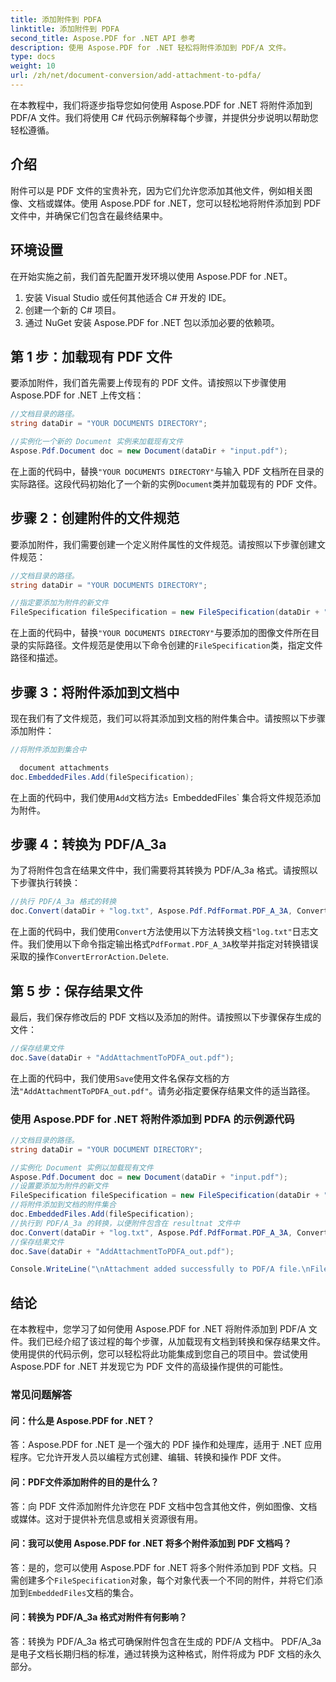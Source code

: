 ```yaml
---
title: 添加附件到 PDFA
linktitle: 添加附件到 PDFA
second_title: Aspose.PDF for .NET API 参考
description: 使用 Aspose.PDF for .NET 轻松将附件添加到 PDF/A 文件。
type: docs
weight: 10
url: /zh/net/document-conversion/add-attachment-to-pdfa/
---
```

在本教程中，我们将逐步指导您如何使用 Aspose.PDF for .NET 将附件添加到 PDF/A 文件。我们将使用 C# 代码示例解释每个步骤，并提供分步说明以帮助您轻松遵循。

## 介绍

附件可以是 PDF 文件的宝贵补充，因为它们允许您添加其他文件，例如相关图像、文档或媒体。使用 Aspose.PDF for .NET，您可以轻松地将附件添加到 PDF 文件中，并确保它们包含在最终结果中。

## 环境设置

在开始实施之前，我们首先配置开发环境以使用 Aspose.PDF for .NET。

1. 安装 Visual Studio 或任何其他适合 C# 开发的 IDE。
2. 创建一个新的 C# 项目。
3. 通过 NuGet 安装 Aspose.PDF for .NET 包以添加必要的依赖项。

## 第 1 步：加载现有 PDF 文件

要添加附件，我们首先需要上传现有的 PDF 文件。请按照以下步骤使用 Aspose.PDF for .NET 上传文档：

```csharp
//文档目录的路径。
string dataDir = "YOUR DOCUMENTS DIRECTORY";

//实例化一个新的 Document 实例来加载现有文件
Aspose.Pdf.Document doc = new Document(dataDir + "input.pdf");
```

在上面的代码中，替换`"YOUR DOCUMENTS DIRECTORY"`与输入 PDF 文档所在目录的实际路径。这段代码初始化了一个新的实例`Document`类并加载现有的 PDF 文件。

## 步骤 2：创建附件的文件规范

要添加附件，我们需要创建一个定义附件属性的文件规范。请按照以下步骤创建文件规范：

```csharp
//文档目录的路径。
string dataDir = "YOUR DOCUMENTS DIRECTORY";

//指定要添加为附件的新文件
FileSpecification fileSpecification = new FileSpecification(dataDir + "aspose-logo.jpg", "Large image file");
```

在上面的代码中，替换`"YOUR DOCUMENTS DIRECTORY"`与要添加的图像文件所在目录的实际路径。文件规范是使用以下命令创建的`FileSpecification`类，指定文件路径和描述。

## 步骤 3：将附件添加到文档中

现在我们有了文件规范，我们可以将其添加到文档的附件集合中。请按照以下步骤添加附件：

```csharp
//将附件添加到集合中

  document attachments
doc.EmbeddedFiles.Add(fileSpecification);
```

在上面的代码中，我们使用`Add`文档方法`s `EmbeddedFiles` 集合将文件规范添加为附件。

## 步骤 4：转换为 PDF/A_3a

为了将附件包含在结果文件中，我们需要将其转换为 PDF/A_3a 格式。请按照以下步骤执行转换：

```csharp
//执行 PDF/A_3a 格式的转换
doc.Convert(dataDir + "log.txt", Aspose.Pdf.PdfFormat.PDF_A_3A, ConvertErrorAction.Delete);
```

在上面的代码中，我们使用`Convert`方法使用以下方法转换文档`"log.txt"`日志文件。我们使用以下命令指定输出格式`PdfFormat.PDF_A_3A`枚举并指定对转换错误采取的操作`ConvertErrorAction.Delete`.

## 第 5 步：保存结果文件

最后，我们保存修改后的 PDF 文档以及添加的附件。请按照以下步骤保存生成的文件：

```csharp
//保存结果文件
doc.Save(dataDir + "AddAttachmentToPDFA_out.pdf");
```

在上面的代码中，我们使用`Save`使用文件名保存文档的方法`"AddAttachmentToPDFA_out.pdf"`。请务必指定要保存结果文件的适当路径。

### 使用 Aspose.PDF for .NET 将附件添加到 PDFA 的示例源代码

```csharp
//文档目录的路径。
string dataDir = "YOUR DOCUMENT DIRECTORY";

//实例化 Document 实例以加载现有文件
Aspose.Pdf.Document doc = new Document(dataDir + "input.pdf");
//设置要添加为附件的新文件
FileSpecification fileSpecification = new FileSpecification(dataDir + "aspose-logo.jpg", "Large Image file");
//将附件添加到文档的附件集合
doc.EmbeddedFiles.Add(fileSpecification);
//执行到 PDF/A_3a 的转换，以便附件包含在 resultnat 文件中
doc.Convert(dataDir + "log.txt", Aspose.Pdf.PdfFormat.PDF_A_3A, ConvertErrorAction.Delete);
//保存结果文件
doc.Save(dataDir + "AddAttachmentToPDFA_out.pdf");

Console.WriteLine("\nAttachment added successfully to PDF/A file.\nFile saved at " + dataDir);
```

## 结论

在本教程中，您学习了如何使用 Aspose.PDF for .NET 将附件添加到 PDF/A 文件。我们已经介绍了该过程的每个步骤，从加载现有文档到转换和保存结果文件。使用提供的代码示例，您可以轻松将此功能集成到您自己的项目中。尝试使用 Aspose.PDF for .NET 并发现它为 PDF 文件的高级操作提供的可能性。

### 常见问题解答

#### 问：什么是 Aspose.PDF for .NET？

答：Aspose.PDF for .NET 是一个强大的 PDF 操作和处理库，适用于 .NET 应用程序。它允许开发人员以编程方式创建、编辑、转换和操作 PDF 文件。

#### 问：PDF文件添加附件的目的是什么？

答：向 PDF 文件添加附件允许您在 PDF 文档中包含其他文件，例如图像、文档或媒体。这对于提供补充信息或相关资源很有用。

#### 问：我可以使用 Aspose.PDF for .NET 将多个附件添加到 PDF 文档吗？

答：是的，您可以使用 Aspose.PDF for .NET 将多个附件添加到 PDF 文档。只需创建多个`FileSpecification`对象，每个对象代表一个不同的附件，并将它们添加到`EmbeddedFiles`文档的集合。

#### 问：转换为 PDF/A_3a 格式对附件有何影响？

答：转换为 PDF/A_3a 格式可确保附件包含在生成的 PDF/A 文档中。 PDF/A_3a 是电子文档长期归档的标准，通过转换为这种格式，附件将成为 PDF 文档的永久部分。
